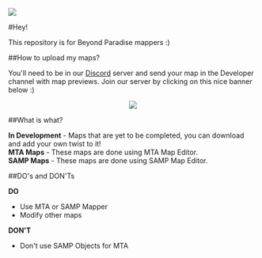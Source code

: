 <img src="http://bpsamp.com/forum/images/vienna/bp.png"></img>

#Hey!

This repository is for Beyond Paradise mappers :)

##How to upload my maps?

You'll need to be in our [Discord](https://discordapp.com/) server and send your map in the Developer channel with map previews. Join our server by clicking on this nice banner below :)
<br>
<center><img src="https://discordapp.com/api/servers/136832978163728384/widget.png?style=banner2"></img></center>

##What is what?

**In Development** - Maps that are yet to be completed, you can download and add your own twist to it!
<br> 
**MTA Maps** - These maps are done using MTA Map Editor.
<br>
**SAMP Maps** - These maps are done using SAMP Map Editor.


##DO's and DON'Ts

**DO**

* Use MTA or SAMP Mapper
* Modify other maps

**DON'T**

* Don't use SAMP Objects for MTA



